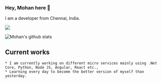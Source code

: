 ### Hey, Mohan here 👋

I am a developer from Chennai, India.

<img src = "https://github-readme-stats.vercel.app/api/top-langs/?username=vigneshmoha&theme=gotham&layout=compact">

![Mohan's github stats](https://github-readme-stats.vercel.app/api?username=vigneshmoha&theme=gotham&show_icons=true&hide=[%22issues%22])

## Current works
    * I am currently working on different micro services mainly using .Net Core, Python, Node JS, Angular, React etc.,
    * Learning every day to become the better version of myself than yesterday.
